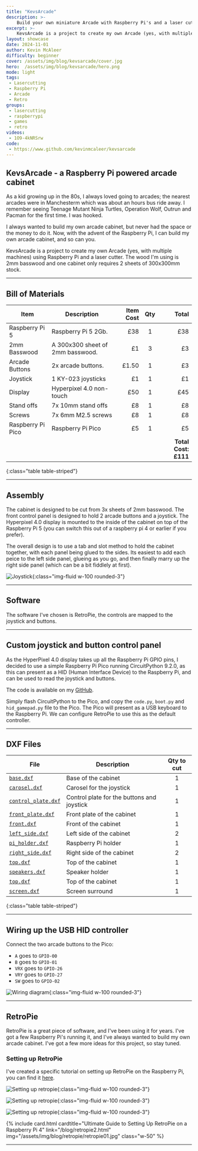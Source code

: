 ```yaml
---
title: "KevsArcade"
description: >-
    Build your own miniature Arcade with Raspberry Pi's and a laser cutter
excerpt: >-
    KevsArcade is a project to create my own Arcade (yes, with multiple machines) using Raspberry Pi and a laser cutter
layout: showcase
date: 2024-11-01
author: Kevin McAleer
difficulty: beginner
cover: /assets/img/blog/kevsarcade/cover.jpg
hero:  /assets/img/blog/kevsarcade/hero.png
mode: light
tags:
 - Lasercutting
 - Raspberry Pi
 - Arcade
 - Retro
groups:
 - lasercutting
 - raspberrypi
 - games
 - retro
videos:
 - 1O9-4kNRSrw
code:
 - https://www.github.com/kevinmcaleer/kevsarcade
---
```


## KevsArcade - a Raspberry Pi powered arcade cabinet

As a kid growing up in the 80s, I always loved going to arcades; the nearest arcades were in Manchesterm which was about an hours bus ride away. I remember seeing Teenage Mutant Ninja Turtles, Operation Wolf, Outrun and Pacman for the first time. I was hooked.

I always wanted to build my own arcade cabinet, but never had the space or the money to do it. Now, with the advent of the Raspberry Pi, I can build my own arcade cabinet, and so can you.

KevsArcade is a project to create my own Arcade (yes, with multiple machines) using Raspberry Pi and a laser cutter. The wood I'm using is 2mm basswood and one cabinet only requires 2 sheets of 300x300mm stock.

---

## Bill of Materials

Item              | Description                      | Item Cost | Qty |                Total
------------------|----------------------------------|----------:|:---:|--------------------:
Raspberry Pi 5    | Raspberry Pi 5 2Gb.              |       £38 |  1  |                  £38
2mm Basswood      | A 300x300 sheet of 2mm basswood. |        £1 |  3  |                   £3
Arcade Buttons    | 2x arcade buttons.               |     £1.50 |  1  |                   £3
Joystick          | 1 KY-023 joysticks               |        £1 |  1  |                   £1
Display           | Hyperpixel 4.0 non-touch         |       £50 |  1  |                  £45
Stand offs        | 7x 10mm stand offs               |        £8 |  1  |                   £8
Screws            | 7x 6mm M2.5 screws               |        £8 |  1  |                   £8
Raspberry Pi Pico | Raspberry Pi Pico                |        £5 |  1  |                   £5
                  |                                  |           |     | **Total Cost: £111**
{:class="table table-striped"}

---

## Assembly

The cabinet is designed to be cut from 3x sheets of 2mm basswood. The front control panel is designed to hold 2 arcade buttons and a joystick. The Hyperpixel 4.0 display is mounted to the inside of the cabinet on top of the Raspberry Pi 5 (you can switch this out of a raspberry pi 4 or earlier if you prefer).

The overall design is to use a tab and slot method to hold the cabinet together, with each panel being glued to the sides. Its easiest to add each peice to the left side panel, glueing as you go, and then finally marry up the right side panel (which can be a bit fiddlely at first).

![Joystick](/assets/img/blog/kevsarcade/joystick.jpg){:class="img-fluid w-100 rounded-3"}

---

## Software

The software I've chosen is RetroPie, the controls are mapped to the joystick and buttons.

---

## Custom joystick and button control panel

As the HyperPixel 4.0 display takes up all the Raspberry Pi GPIO pins, I decided to use a simple Raspberry Pi Pico running CircuitPython 9.2.0, as this can present as a HID (Human Interface Device) to the Raspberry Pi, and can be used to read the joystick and buttons. 

The code is available on my [GitHub](https://www.github.com/kevinmcaleer/kevsarcade).

Simply flash CircuitPython to the Pico, and copy the `code.py`, `boot.py` and `hid_gamepad.py` file to the Pico. The Pico will present as a USB keyboard to the Raspberry Pi. We can configure RetroPie to use this as the default controller.

---

## DXF Files

File                                                            | Description                                | Qty to cut
----------------------------------------------------------------|--------------------------------------------|:---------:
[`base.dxf`](/assets/dxf/kevsarcade/base.dxf)                   | Base of the cabinet                        |     1
[`carosel.dxf`](/assets/dxf/kevsarcade/carosel.dxf)             | Carosel for the joystick                   |     1
[`control_plate.dxf`](/assets/dxf/kevsarcade/control_plate.dxf) | Control plate for the buttons and joystick |     1
[`front_plate.dxf`](/assets/dxf/kevsarcade/front_plate.dxf)     | Front plate of the cabinet                 |     1
[`front.dxf`](/assets/dxf/kevsarcade/front.dxf)                 | Front of the cabinet                       |     1
[`left_side.dxf`](/assets/dxf/kevsarcade/left_side.dxf)         | Left side of the cabinet                   |     2
[`pi_holder.dxf`](/assets/dxf/kevsarcade/pi_holder.dxf)         | Raspberry Pi holder                        |     1
[`right_side.dxf`](/assets/dxf/kevsarcade/right_side.dxf)       | Right side of the cabinet                  |     2
[`top.dxf`](/assets/dxf/kevsarcade/top.dxf)                     | Top of the cabinet                         |     1
[`speakers.dxf`](/assets/dxf/kevsarcade/speakers.dxf)           | Speaker holder                             |     1
[`top.dxf`](/assets/dxf/kevsarcade/top.dxf)                     | Top of the cabinet                         |     1
[`screen.dxf`](/assets/dxf/kevsarcade/screen.dxf)               | Screen surround                            |     1
{:class="table table-striped"}

---

## Wiring up the USB HID controller

Connect the two arcade buttons to the Pico:

- `A` goes to `GPIO-00`
- `B` goes to `GPIO-01`
- `VRX` goes to `GPIO-26`
- `VRY` goes to `GPIO-27`
- `SW` goes to `GPIO-02`

![Wiring diagram](/assets/img/blog/kevsarcade/wiring.jpg){:class="img-fluid w-100 rounded-3"}

---

## RetroPie

RetroPie is a great piece of software, and I've been using it for years. I've got a few Raspberry Pi's running it, and I've always wanted to build my own arcade cabinet. I've got a few more ideas for this project, so stay tuned.

### Setting up RetroPie

I've created a specific tutorial on setting up RetroPie on the Raspberry Pi, you can find it [here](https://www.kevsrobots.com/blog/retropie2.html).

![Setting up retropie](/assets/img/blog/kevsarcade/setup_retropie01.jpg){:class="img-fluid w-100 rounded-3"}

![Setting up retropie](/assets/img/blog/kevsarcade/setup_retropie02.jpg){:class="img-fluid w-100 rounded-3"}

![Setting up retropie](/assets/img/blog/kevsarcade/setup_retropie03.jpg){:class="img-fluid w-100 rounded-3"}

{% include card.html cardtitle="Ultimate Guide to Setting Up RetroPie on a Raspberry Pi 4" link="/blog/retropie2.html" img="/assets/img/blog/retropie/retropie01.jpg" class="w-50" %}

---
